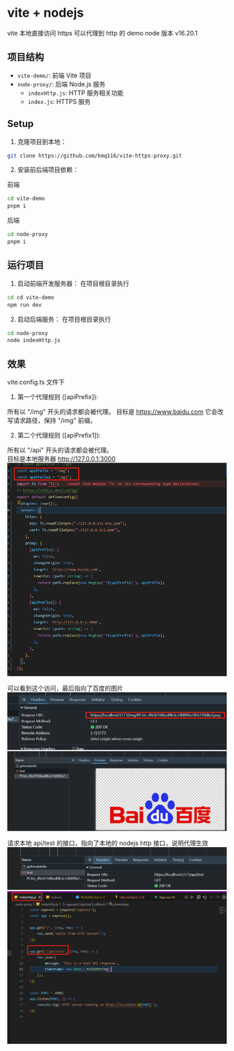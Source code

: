 # vite + nodejs  

vite 本地直接访问 https 可以代理到 http 的 demo
node 版本 v16.20.1

## 项目结构

- `vite-demo/`: 前端 Vite 项目
- `node-proxy/`: 后端 Node.js 服务
  - `indexHttp.js`: HTTP 服务相关功能
  - `index.js`: HTTPS 服务

## Setup

1. 克隆项目到本地：

```bash
git clone https://github.com/kmq116/vite-https-proxy.git
```

2. 安装前后端项目依赖：

前端

```bash
cd vite-demo
pnpm i
```

后端

```bash
cd node-proxy
pnpm i
```

## 运行项目

1. 启动前端开发服务器：
在项目根目录执行

```bash
cd cd vite-demo
npm run dev
```

2. 启动后端服务：
在项目根目录执行

```bash
cd node-proxy
node indexHttp.js
```

## 效果

vite.config.ts 文件下

1. 第一个代理规则 ([apiPrefix]):  

所有以 "/img" 开头的请求都会被代理。
目标是 <https://www.baidu.com>
它会改写请求路径，保持 "/img" 前缀。  

2. 第二个代理规则 ([apiPrefix1]):

所有以 "/api" 开头的请求都会被代理。  
目标是本地服务器 <http://127.0.0.1:3000>
![alt text](image.png)

可以看到这个访问，最后指向了百度的图片
![alt text](image-1.png)
![alt text](image-2.png)

请求本地 api/test 的接口，指向了本地的 nodejs http 接口，说明代理生效
![alt text](image-3.png)
![alt text](image-4.png)
